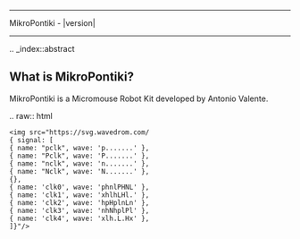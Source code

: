 *************************
MikroPontiki - |version|
*************************


.. _index::abstract

What is MikroPontiki?
----------------------

MikroPontiki is a Micromouse Robot Kit developed by Antonio Valente.

.. raw:: html

    <img src="https://svg.wavedrom.com/
    { signal: [
    { name: "pclk", wave: 'p.......' },
    { name: "Pclk", wave: 'P.......' },
    { name: "nclk", wave: 'n.......' },
    { name: "Nclk", wave: 'N.......' },
    {},
    { name: 'clk0', wave: 'phnlPHNL' },
    { name: 'clk1', wave: 'xhlhLHl.' },
    { name: 'clk2', wave: 'hpHplnLn' },
    { name: 'clk3', wave: 'nhNhplPl' },
    { name: 'clk4', wave: 'xlh.L.Hx' },
    ]}"/>





